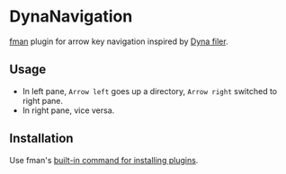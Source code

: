 # DynaNavigation
[fman](https://fman.io) plugin for arrow key navigation inspired by [Dyna filer](https://hp.vector.co.jp/authors/VA004117/dyna.html).

## Usage
 * In left pane, `Arrow left` goes up a directory, `Arrow right` switched to right pane.
 * In right pane, vice versa.

## Installation
Use fman's
[built-in command for installing plugins](https://fman.io/docs/installing-plugins).